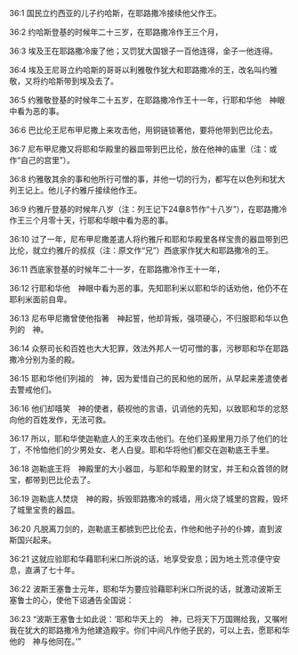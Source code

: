 <a id="1"></a>36:1  国民立约西亚的儿子约哈斯，在耶路撒冷接续他父作王。  

<a id="2"></a>36:2  约哈斯登基的时候年二十三岁，在耶路撒冷作王三个月，  

<a id="3"></a>36:3  埃及王在耶路撒冷废了他；又罚犹大国银子一百他连得，金子一他连得。  

<a id="4"></a>36:4  埃及王尼哥立约哈斯的哥哥以利雅敬作犹大和耶路撒冷的王，改名叫约雅敬，又将约哈斯带到埃及去了。  

<a id="5"></a>36:5  约雅敬登基的时候年二十五岁，在耶路撒冷作王十一年，行耶和华他　神眼中看为恶的事。  

<a id="6"></a>36:6  巴比伦王尼布甲尼撒上来攻击他，用铜链锁著他，要将他带到巴比伦去。  

<a id="7"></a>36:7  尼布甲尼撒又将耶和华殿里的器皿带到巴比伦，放在他神的庙里（注：或作“自己的宫里”）。  

<a id="8"></a>36:8  约雅敬其余的事和他所行可憎的事，并他一切的行为，都写在以色列和犹大列王记上。他儿子约雅斤接续他作王。  

<a id="9"></a>36:9  约雅斤登基的时候年八岁（注：列王记下24章8节作“十八岁”），在耶路撒冷作王三个月零十天，行耶和华眼中看为恶的事。  

<a id="10"></a>36:10  过了一年，尼布甲尼撒差遣人将约雅斤和耶和华殿里各样宝贵的器皿带到巴比伦，就立约雅斤的叔叔（注：原文作“兄”）西底家作犹大和耶路撒冷的王。  

<a id="11"></a>36:11  西底家登基的时候年二十一岁，在耶路撒冷作王十一年，  

<a id="12"></a>36:12  行耶和华他　神眼中看为恶的事。先知耶利米以耶和华的话劝他，他仍不在耶利米面前自卑。  

<a id="13"></a>36:13  尼布甲尼撒曾使他指著　神起誓，他却背叛，强项硬心，不归服耶和华以色列的　神。  

<a id="14"></a>36:14  众祭司长和百姓也大大犯罪，效法外邦人一切可憎的事，污秽耶和华在耶路撒冷分别为圣的殿。  

<a id="15"></a>36:15  耶和华他们列祖的　神，因为爱惜自己的民和他的居所，从早起来差遣使者去警戒他们。  

<a id="16"></a>36:16  他们却嘻笑　神的使者，藐视他的言语，讥诮他的先知，以致耶和华的忿怒向他的百姓发作，无法可救。  

<a id="17"></a>36:17  所以，耶和华使迦勒底人的王来攻击他们。在他们圣殿里用刀杀了他们的壮丁，不怜恤他们的少男处女、老人白叟。耶和华将他们都交在迦勒底王手里。  

<a id="18"></a>36:18  迦勒底王将　神殿里的大小器皿，与耶和华殿里的财宝，并王和众首领的财宝，都带到巴比伦去了。  

<a id="19"></a>36:19  迦勒底人焚烧　神的殿，拆毁耶路撒冷的城墙，用火烧了城里的宫殿，毁坏了城里宝贵的器皿。  

<a id="20"></a>36:20  凡脱离刀剑的，迦勒底王都掳到巴比伦去，作他和他子孙的仆婢，直到波斯国兴起来。  

<a id="21"></a>36:21  这就应验耶和华藉耶利米口所说的话，地享受安息；因为地土荒凉便守安息，直满了七十年。  

<a id="22"></a>36:22  波斯王塞鲁士元年，耶和华为要应验藉耶利米口所说的话，就激动波斯王塞鲁士的心，使他下诏通告全国说：  

<a id="23"></a>36:23  “波斯王塞鲁士如此说：‘耶和华天上的　神，已将天下万国赐给我，又嘱咐我在犹大的耶路撒冷为他建造殿宇。你们中间凡作他子民的，可以上去，愿耶和华他的　神与他同在。’”  
